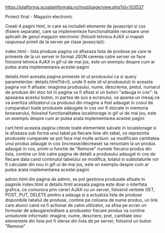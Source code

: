 https://platforma.scoalainformala.ro/mod/page/view.php?id=103537

Proiect final - Magazin electronic

Creati 4 pagini html, in care sa includeti elemente de javascript si css (fisiere separate), care sa implementeze functionalitatile necesare unei aplicatii de genul magazin electronic (folositi tehnica AJAX si mapati raspunsul primit de la server pe clase javascript):

index.html - lista produse
pagina ce afiseaza lista de prodose pe care le primeste de la un server in format JSON
cererea catre server se face folosind tehnica AJAX
in gif-ul de mai jos, este un exemplu despre cum ar putea arata implementarea acestei pagini

details.html
acesata pagina primeste id-ul produsului ca si query parameter(ex: details.html?id=0, unde 0 este id-ul produsului)
in aceasta pagina vor fi afisate: imaginea produsului, nume, descrierea, pretul, numarul de produse din stoc
tot in pagina va fi afisat si un buton "adauga in cos": la apasarea acestui buton, in partea de sus a ecranului, va aparea un mesaj ce va avertiza utilizatorul ca produsul din imagine a fost adaugat in cosul de cumparaturi
toate produsele adaugate in cos vor fi stocate in memoria browserului, folosind functionalitatea localstorage
in gif-ul de mai jos, este un exemplu despre cum ar putea arata implementarea acestei pagini

cart.html
aceasta pagina citeste toate elementele salvate in localstorage si le afiseaza sub forma unui tabel
pe fiecare linie din tabel, ce reprezinta produsele cumparate se pot face mai multe actiuni:
sa modificam cantitatea unui produs adaugat in cos (increase/decrease)
sa renuntam la un produs adaugat in cos, printr-o functie de "Remove"
numele fiecarui produs din lista, contine un link catre pagina de detalii a produsului adaugat in cos
de fiecare data cand continutul tabelului se modifica, totalul si subtotalurile vor fi calculate din nou
in gif-ul de mai jos, este un exemplu despre cum ar putea arata implementarea acestei pagini

admin.html
din pagina de admin, se pot gestiona produsele afisate in paginile index.html si details.html
acesata pagina este doar o interfata grafica, ce comunica prin cereri AJAX cu un server, folosind verbele GET, POST, PUT, DELETE pentru a adauga si a actualiza lista de produse disponibile
tabelul de produse, contine pe coloana de nume produs, un link care atunci cand va fi actionat de catre utilizator, va afisa pe ecran un formular de adaugare/editare a produselor
fiecare produs va contine urmatorele informatii: imagine, nume, descriere, pret, cantitate stoc
elementele din lista pot fi sterse din lista de pe server, folosind un buton "Remove"
